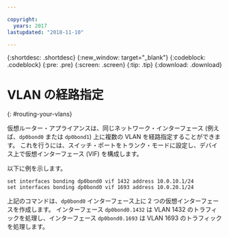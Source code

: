 ```yaml
---

copyright:
  years: 2017
lastupdated: "2018-11-10"

---
```


{:shortdesc: .shortdesc}
{:new_window: target="_blank"}
{:codeblock: .codeblock}
{:pre: .pre}
{:screen: .screen}
{:tip: .tip}
{:download: .download}

# VLAN の経路指定
{: #routing-your-vlans}

仮想ルーター・アプライアンスは、同じネットワーク・インターフェース (例えば、`dp0bond0` または `dp0bond1`) 上に複数の VLAN を経路指定することができます。 これを行うには、スイッチ・ポートをトランク・モードに設定し、デバイス上で仮想インターフェース (VIF) を構成します。

以下に例を示します。

```
set interfaces bonding dp0bond0 vif 1432 address 10.0.10.1/24
set interfaces bonding dp0bond0 vif 1693 address 10.0.20.1/24
```

上記のコマンドは、`dp0bond0`  インターフェース上に 2 つの仮想インターフェースを作成します。 インターフェース `dp0bond0.1432` は VLAN 1432 のトラフィックを処理し、インターフェース `dp0bond0.1693` は VLAN 1693 のトラフィックを処理します。
